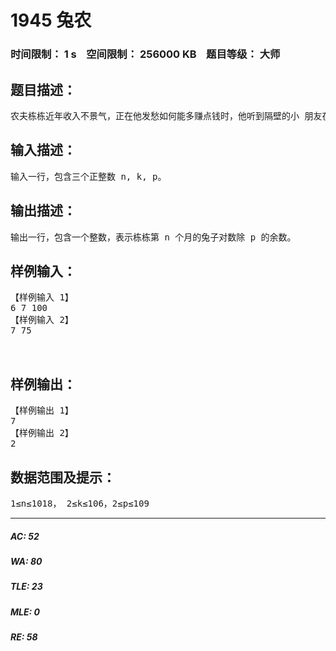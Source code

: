 # 1945 兔农   
### 时间限制： 1 s&nbsp;&nbsp;&nbsp;&nbsp;空间限制： 256000 KB&nbsp;&nbsp;&nbsp;&nbsp;题目等级： 大师  
## 题目描述：  

<pre>
农夫栋栋近年收入不景气，正在他发愁如何能多赚点钱时，他听到隔壁的小 朋友在讨论兔子繁殖的问题。 问题是这样的：第一个月初有一对刚出生的小兔子，经过两个月长大后，这 对兔子从第三个月开始，每个月初生一对小兔子。新出生的小兔子生长两个月后 又能每个月生出一对小兔子。问第 n 个月有多少只兔子？ 聪明的你可能已经发现，第 n 个月的兔子数正好是第 n 个 Fibonacci(斐波那 契)数。栋栋不懂什么是 Fibonacci 数，但他也发现了规律：第 i+2 个月的兔子数 等于第 i 个月的兔子数加上第 i+1 个月的兔子数。前几个月的兔子数依次为： 1 1 2 3 5 8 13 21 34 … 栋栋发现越到后面兔子数增长的越快，期待养兔子一定能赚大钱，于是栋栋 在第一个月初买了一对小兔子开始饲养。 每天，栋栋都要给兔子们喂食，兔子们吃食时非常特别，总是每 k 对兔子围 成一圈，最后剩下的不足 k 对的围成一圈，由于兔子特别害怕孤独，从第三个月 开始，如果吃食时围成某一个圈的只有一对兔子，这对兔子就会很快死掉。 我们假设死去的总是刚出生的兔子，那么每个月的兔子数仍然是可以计算的。 例如，当 k=7 时，前几个月的兔子数依次为： 1 1 2 3 5 7 12 19 31 49 80 … 给定 n，你能帮助栋栋计算第 n 个月他有多少对兔子么？由于答案可能非常 大，你只需要告诉栋栋第 n 个月的兔子对数除 p 的余数即可。
</pre>
  
  
## 输入描述：  

<pre>
输入一行，包含三个正整数 n, k, p。
</pre>
  
  
## 输出描述：  

<pre>
输出一行，包含一个整数，表示栋栋第 n 个月的兔子对数除 p 的余数。
</pre>
  
  
## 样例输入：  

<pre>
【样例输入 1】   
6 7 100   
【样例输入 2】   
7 75   
  

</pre>
  
  
## 样例输出：  

<pre>
【样例输出 1】 
7 
【样例输出 2】 
2
</pre>
  
  
## 数据范围及提示：  

<pre>
1≤n≤1018， 2≤k≤106，2≤p≤109
</pre>
  
  
***  

##### AC: 52  
##### WA: 80  
##### TLE: 23  
##### MLE: 0  
##### RE: 58  
